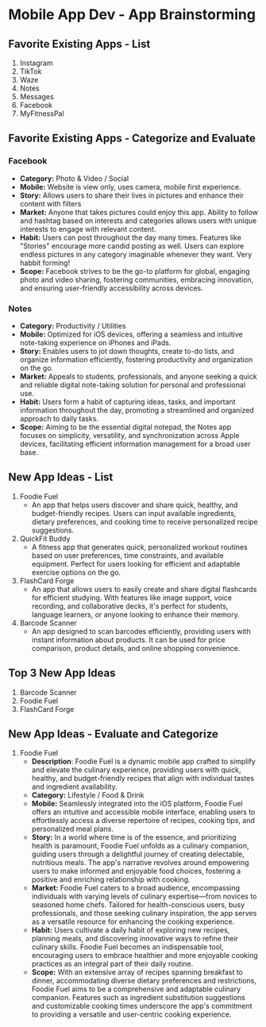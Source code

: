 Mobile App Dev - App Brainstorming
===

## Favorite Existing Apps - List
1. Instagram
1. TikTok
1. Waze
1. Notes
1. Messages
1. Facebook 
1. MyFitnessPal

## Favorite Existing Apps - Categorize and Evaluate
### Facebook 
   - **Category:** Photo & Video / Social 
   - **Mobile:** Website is view only, uses camera, mobile first experience.
   - **Story:** Allows users to share their lives in pictures and enhance their content with filters
   - **Market:** Anyone that takes pictures could enjoy this app. Ability to follow and hashtag based on interests and categories allows users with unique interests to engage with relevant content.
   - **Habit:** Users can post throughout the day many times. Features like "Stories" encourage more candid posting as well. Users can explore endless pictures in any category imaginable whenever they want. Very habbit forming!
   - **Scope:** Facebook strives to be the go-to platform for global, engaging photo and video sharing, fostering communities, embracing innovation, and ensuring user-friendly accessibility across devices.
### Notes
   - **Category:** Productivity / Utilities
   - **Mobile:** Optimized for iOS devices, offering a seamless and intuitive note-taking experience on iPhones and iPads.
   - **Story:** Enables users to jot down thoughts, create to-do lists, and organize information efficiently, fostering productivity and organization on the go.
   - **Market:** Appeals to students, professionals, and anyone seeking a quick and reliable digital note-taking solution for personal and professional use.
   - **Habit:** Users form a habit of capturing ideas, tasks, and important information throughout the day, promoting a streamlined and organized approach to daily tasks.
   - **Scope:** Aiming to be the essential digital notepad, the Notes app focuses on simplicity, versatility, and synchronization across Apple devices, facilitating efficient information management for a broad user base.

## New App Ideas - List
1. Foodie Fuel
   - An app that helps users discover and share quick, healthy, and budget-friendly recipes. Users can input available ingredients, dietary preferences, and cooking time to receive personalized recipe suggestions.
2. QuickFit Buddy
   - A fitness app that generates quick, personalized workout routines based on user preferences, time constraints, and available equipment. Perfect for users looking for efficient and adaptable exercise options on the go.
3. FlashCard Forge
   - An app that allows users to easily create and share digital flashcards for efficient studying. With features like image support, voice recording, and collaborative decks, it's perfect for students, language learners, or anyone looking to enhance their memory.
4. Barcode Scanner
   - An app designed to scan barcodes efficiently, providing users with instant information about products. It can be used for price comparison, product details, and online shopping convenience.
     
## Top 3 New App Ideas
1. Barcode Scanner
2. Foodie Fuel
4. FlashCard Forge

## New App Ideas - Evaluate and Categorize
1. Foodie Fuel
   - **Description**: Foodie Fuel is a dynamic mobile app crafted to simplify and elevate the culinary experience, providing users with quick, healthy, and budget-friendly recipes that align with individual tastes and ingredient availability.
   - **Category:** Lifestyle / Food & Drink
   - **Mobile:** Seamlessly integrated into the iOS platform, Foodie Fuel offers an intuitive and accessible mobile interface, enabling users to effortlessly access a diverse repertoire of recipes, cooking tips, and personalized meal plans.
   - **Story:** In a world where time is of the essence, and prioritizing health is paramount, Foodie Fuel unfolds as a culinary companion, guiding users through a delightful journey of creating delectable, nutritious meals. The app's narrative revolves around empowering users to make informed and enjoyable food choices, fostering a positive and enriching relationship with cooking.
   - **Market:** Foodie Fuel caters to a broad audience, encompassing individuals with varying levels of culinary expertise—from novices to seasoned home chefs. Tailored for health-conscious users, busy professionals, and those seeking culinary inspiration, the app serves as a versatile resource for enhancing the cooking experience.
   - **Habit:** Users cultivate a daily habit of exploring new recipes, planning meals, and discovering innovative ways to refine their culinary skills. Foodie Fuel becomes an indispensable tool, encouraging users to embrace healthier and more enjoyable cooking practices as an integral part of their daily routine.
   - **Scope:** With an extensive array of recipes spanning breakfast to dinner, accommodating diverse dietary preferences and restrictions, Foodie Fuel aims to be a comprehensive and adaptable culinary companion. Features such as ingredient substitution suggestions and customizable cooking times underscore the app's commitment to providing a versatile and user-centric cooking experience.
